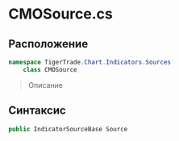 
# CMOSource.cs
## Расположение
```csharp
namespace TigerTrade.Chart.Indicators.Sources  
    class CMOSource
```

> Описание

## Синтаксис
```csharp
public IndicatorSourceBase Source
```
